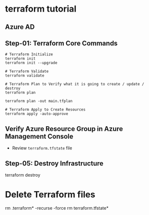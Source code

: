 # terraform tutorial

## Azure AD

## Step-01: Terraform Core Commands
```t
# Terraform Initialize
terraform init
terraform init --upgrade

# Terraform Validate
terraform validate

# Terraform Plan to Verify what it is going to create / update / destroy
terraform plan

terraform plan -out main.tfplan

# Terraform Apply to Create Resources
terraform apply -auto-approve
```
## Verify Azure Resource Group in Azure Management Console
- Review `terraform.tfstate` file 

## Step-05: Destroy Infrastructure
terraform destroy

# Delete Terraform files 
rm .terraform* -recurse -force
rm terraform.tfstate*
```
